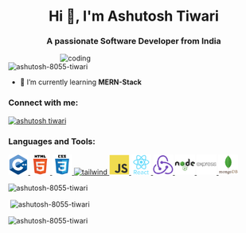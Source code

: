 <h1 align="center">Hi 👋, I'm Ashutosh Tiwari</h1>
<h3 align="center">A passionate Software Developer from India</h3>

<img align='right' alt='coding' width='400' src='https://user-images.githubusercontent.com/55389276/140866485-8fb1c876-9a8f-4d6a-98dc-08c4981eaf70.gif' /> 

<p align="left"> <img src="https://komarev.com/ghpvc/?username=ashutosh-8055-tiwari&label=Profile%20views&color=0e75b6&style=flat" alt="ashutosh-8055-tiwari" /> </p>

- 🌱 I’m currently learning **MERN-Stack**

<h3 align="left">Connect with me:</h3>
<p align="left">
<a href="https://linkedin.com/in/ashutosh tiwari" target="blank"><img align="center" src="https://raw.githubusercontent.com/rahuldkjain/github-profile-readme-generator/master/src/images/icons/Social/linked-in-alt.svg" alt="ashutosh tiwari" height="30" width="40" /></a>
</p>



<h3 align="left">Languages and Tools:</h3>
<p align="left"> <a href="https://www.w3schools.com/cpp/" target="_blank" rel="noreferrer"> <img src="https://raw.githubusercontent.com/devicons/devicon/master/icons/cplusplus/cplusplus-original.svg" alt="cplusplus" width="40" height="40"/> </a>  <a href="https://www.w3.org/html/" target="_blank" rel="noreferrer"> <img src="https://raw.githubusercontent.com/devicons/devicon/master/icons/html5/html5-original-wordmark.svg" alt="html5" width="40" height="40"/> </a> <a href="https://www.w3schools.com/css/" target="_blank" rel="noreferrer"> <img src="https://raw.githubusercontent.com/devicons/devicon/master/icons/css3/css3-original-wordmark.svg" alt="css3" width="40" height="40"/> </a> <a href="https://tailwindcss.com/" target="_blank" rel="noreferrer"> <img src="https://www.vectorlogo.zone/logos/tailwindcss/tailwindcss-icon.svg" alt="tailwind" width="40" height="40"/> </a>  <a href="https://developer.mozilla.org/en-US/docs/Web/JavaScript" target="_blank" rel="noreferrer"> <img src="https://raw.githubusercontent.com/devicons/devicon/master/icons/javascript/javascript-original.svg" alt="javascript" width="40" height="40"/> </a>  <a href="https://reactjs.org/" target="_blank" rel="noreferrer"> <img src="https://raw.githubusercontent.com/devicons/devicon/master/icons/react/react-original-wordmark.svg" alt="react" width="40" height="40"/> </a> <a href="https://redux.js.org" target="_blank" rel="noreferrer"> <img src="https://raw.githubusercontent.com/devicons/devicon/master/icons/redux/redux-original.svg" alt="redux" width="40" height="40"/> </a> 
<a href="https://nodejs.org" target="_blank" rel="noreferrer"> <img src="https://raw.githubusercontent.com/devicons/devicon/master/icons/nodejs/nodejs-original-wordmark.svg" alt="nodejs" width="40" height="40"/> </a>
<a href="https://expressjs.com" target="_blank" rel="noreferrer"> <img src="https://raw.githubusercontent.com/devicons/devicon/master/icons/express/express-original-wordmark.svg" style="background-color:white; alt="express" width="40" height="40"/> </a></a>  <a href="https://www.mongodb.com/" target="_blank" rel="noreferrer"> <img src="https://raw.githubusercontent.com/devicons/devicon/master/icons/mongodb/mongodb-original-wordmark.svg" alt="mongodb" width="40" height="40"/> </a>
</p>

<p><img align="center" src="https://github-readme-stats.vercel.app/api/top-langs?username=ashutosh-8055-tiwari&show_icons=true&locale=en&layout=compact" alt="ashutosh-8055-tiwari" /></p>

<p>&nbsp;<img align="center" src="https://github-readme-stats.vercel.app/api?username=ashutosh-8055-tiwari&show_icons=true&locale=en" alt="ashutosh-8055-tiwari" /></p>

<p><img align="center" src="https://github-readme-streak-stats.herokuapp.com/?user=ashutosh-8055-tiwari&" alt="ashutosh-8055-tiwari" /></p>
